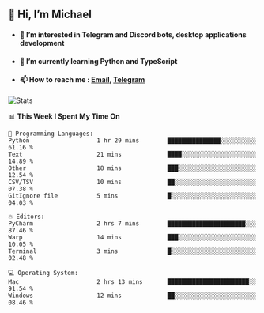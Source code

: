 ## 👋 Hi, I’m Michael
- #### 👀 I’m interested in Telegram and Discord bots, desktop applications development
- #### 🌱 I’m currently learning Python and TypeScript
- #### 📫 How to reach me : [Email](mailto:misha@kurapov.ru), [Telegram](https://t.me/mkurapov)

![Stats](https://github-readme-stats.vercel.app/api?username=krpff&show_icons=true&theme=github_dark&hide_border=true&hide=issues&count_private=true&layout=compact)


<!--START_SECTION:waka-->
📊 **This Week I Spent My Time On** 

```text
💬 Programming Languages: 
Python                   1 hr 29 mins        ███████████████░░░░░░░░░░   61.16 % 
Text                     21 mins             ████░░░░░░░░░░░░░░░░░░░░░   14.89 % 
Other                    18 mins             ███░░░░░░░░░░░░░░░░░░░░░░   12.54 % 
CSV/TSV                  10 mins             ██░░░░░░░░░░░░░░░░░░░░░░░   07.38 % 
GitIgnore file           5 mins              █░░░░░░░░░░░░░░░░░░░░░░░░   04.03 % 

🔥 Editors: 
PyCharm                  2 hrs 7 mins        ██████████████████████░░░   87.46 % 
Warp                     14 mins             ███░░░░░░░░░░░░░░░░░░░░░░   10.05 % 
Terminal                 3 mins              █░░░░░░░░░░░░░░░░░░░░░░░░   02.48 % 

💻 Operating System: 
Mac                      2 hrs 13 mins       ███████████████████████░░   91.54 % 
Windows                  12 mins             ██░░░░░░░░░░░░░░░░░░░░░░░   08.46 % 
```


<!--END_SECTION:waka-->
